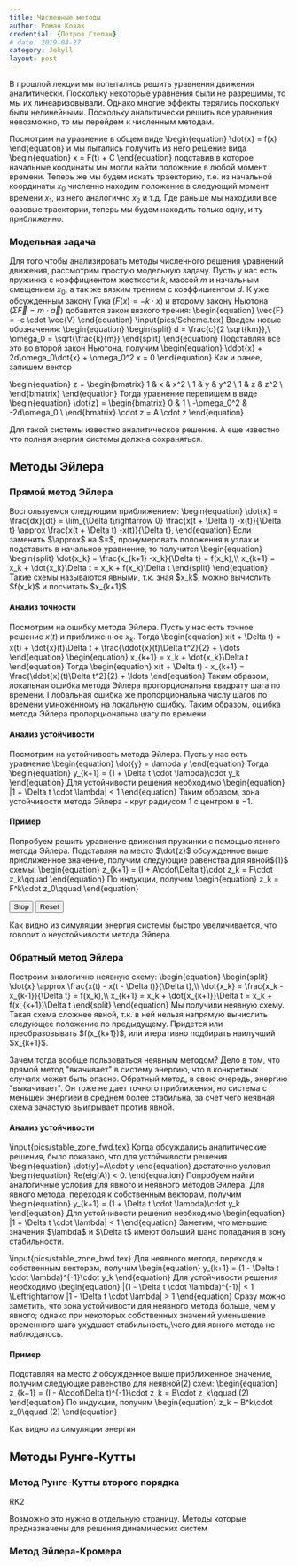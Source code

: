 ```yaml
---
title: Численные методы
author: Роман Козак
credential: {Петров Степан}
# date: 2019-04-27
category: Jekyll
layout: post
---
```


<script src="{{site.baseurl}}/assets/scripts/p5.min.js"></script>
<script src ="{{site.baseurl}}/assets/scripts/math.js"></script>
 <meta name="viewport" content="width=device-width, initial-scale=1">
<div>
В прошлой лекции мы попытались решить уравнения движения аналитически. Поскольку некоторые уравнения были не разрешимы, то мы их линеаризовывали. Однако многие эффекты терялись поскольку были нелинейными. 
Поскольку аналитически решить все уравнения невозможно, то мы перейдем к численным методам.

Посмотрим на уравнение в общем виде
\begin{equation}
    \dot{x} = f(x)
\end{equation}
и мы пытались получить из него решение вида
\begin{equation}
    x = F(t) + C
\end{equation}
подставив в которое начальные коодинаты мы могли найти положение в любой момент времени.
Теперь же мы будем искать траекторию, т.е. из начальной координаты $x_0$ численно находим положение в следующий момент времени $x_1$, из него аналогично $x_2$ и т.д. Где раньше мы находили все фазовые траектории, теперь мы будем находить только одну, и ту приближенно.

</div>

### Модельная задача

<div>

Для того чтобы анализировать методы численного решения уравнений движения, рассмотрим простую модельную задачу. Пусть у нас есть пружинка с коэффициентом жесткости $k$, массой $m$ и начальным смещением $x_0$, а так же вязким трением с коэффициентом $d$.
К уже обсужденным закону Гука ($F(x) = -k \cdot x$) и второму закону Ньютона ($\Sigma \vec{F} = m \cdot \vec{a}$) добавится закон вязкого трения:
\begin{equation}
    \vec{F} = -c \cdot \vec{V}
\end{equation}
\input{pics/Scheme.tex}
Введем новые обозначения:
\begin{equation}
    \begin{split}
        d = \frac{c}{2 \sqrt{km}},\\
        \omega_0 = \sqrt{\frac{k}{m}}
    \end{split}
\end{equation}
Подставляя всё это во второй закон Ньютона, получим
\begin{equation}
    \ddot{x} + 2d\omega_0\dot{x} + \omega_0^2 x = 0
\end{equation}
Как и ранее, запишем вектор

\begin{equation}
    z =
     \begin{bmatrix}     1 & x & x^2 \\     1 & y & y^2 \\     1 & z & z^2 \\     \end{bmatrix} 
\end{equation}
Тогда уравнение перепишем в виде
\begin{equation}
    \dot{z} =
    \begin{bmatrix}
        0 & 1 \\
        -\omega_0^2 & -2d\omega_0 \\
    \end{bmatrix}
    \cdot z = A \cdot z
\end{equation}

Для такой системы известно аналитическое решение. А еще известно что полная энергия системы должна сохраняться. 

</div>

## Методы Эйлера

### Прямой метод Эйлера
<div>
Воспользуемся следующим приближением:
\begin{equation}
    \dot{x} = \frac{dx}{dt} = \lim_{\Delta t\rightarrow 0} \frac{x(t + \Delta t) -x(t)}{\Delta t} \approx \frac{x(t + \Delta t) -x(t)}{\Delta t},
\end{equation}
Если заменить $\approx$ на $=$, пронумеровать положения в узлах и подставить в начальное уравнение, то получится
\begin{equation}
    \begin{split}
        \dot{x_k} = \frac{x_{k+1} -x_k}{\Delta t} = f(x_k),\\
        x_{k+1} = x_k + \dot{x_k}\Delta t = x_k + f(x_k)\Delta t
    \end{split}
\end{equation}
Такие схемы называются явными, т.к. зная $x_k$, можно вычислить $f(x_k)$ и посчитать $x_{k+1}$.

</div>

#### Анализ точности

<div>

Посмотрим на ошибку метода Эйлера. Пусть у нас есть точное решение $x(t)$ и приближенное $x_k$. Тогда
\begin{equation}
    x(t + \Delta t) = x(t) + \dot{x}(t)\Delta t + \frac{\ddot{x}(t)\Delta t^2}{2} + \ldots
\end{equation}
\begin{equation}
    x_{k+1} = x_k + \dot{x_k}\Delta t
\end{equation}
Тогда
\begin{equation}
    x(t + \Delta t) - x_{k+1} = \frac{\ddot{x}(t)\Delta t^2}{2} + \ldots
\end{equation}
Таким образом, локальная ошибка метода Эйлера пропорциональна квадрату шага по времени.
Глобальная ошибка же пропорциональна числу шагов по времени умноженному на локальную ошибку. 
Таким образом, ошибка метода Эйлера пропорциональна шагу по времени.

</div>

#### Анализ устойчивости

<div>

Посмотрим на устойчивость метода Эйлера. Пусть у нас есть уравнение
\begin{equation}
    \dot{y} = \lambda y
\end{equation}
Тогда
\begin{equation}
    y_{k+1} = (1 + \Delta t \cdot \lambda)\cdot y_k
\end{equation}
Для устойчивости решения необходимо
\begin{equation}
    |1 + \Delta t \cdot \lambda| < 1
\end{equation}
Таким образом, зона устойчивости метода Эйлера - круг радиусом 1 с центром в $-1$.

</div>

#### Пример

<div>
Попробуем решить уравнение движения пружинки с помощью явного метода Эйлера.
Подставляя на место $\dot{z}$ обсужденное выше приближенное значение, получим следующие равенства для явной$(1)$ схемы:
\begin{equation}
    z_{k+1} = (I + A\cdot\Delta t)\cdot z_k = F\cdot z_k\qquad
\end{equation}
По индукции, получим
\begin{equation}
    z_k = F^k\cdot z_0\qquad
\end{equation}

<div class="mx-auto clear-both rounded overflow-hidden border " style="max-width: 500px;">
<div class="text-center" id="forward_euler_cn_id">
<figure>
<canvas id="forward_euler_canvas_id"> </canvas>
</figure>
<script src="{{site.baseurl}}/assets/scripts/numerical_method/forward_euler.js"></script>
</div>
<button type="button" class="btn btn-sm" data-bs-toggle="button" id="forward_euler_stop_button_id">Stop</button>
<button type="button" class="btn btn-sm" id="forward_euler_reset_button_id">Reset</button>
</div>

Как видно из симуляции энергия системы быстро увеличивается, что говорит о неустойчивости метода Эйлера.

</div>

### Обратный метод Эйлера

<div>
Построим аналогично неявную схему:
\begin{equation}
    \begin{split}
        \dot{x} \approx \frac{x(t) - x(t - \Delta t)}{\Delta t},\\
        \dot{x_k} = \frac{x_k - x_{k-1}}{\Delta t} = f(x_k),\\
        x_{k+1} = x_k + \dot{x_{k+1}}\Delta t = x_k + f(x_{k+1})\Delta t
    \end{split}
\end{equation}
Мы получили неявную схему. 
Такая схема сложнее явной, т.к. в ней нельзя напрямую вычислить следующее положение по предыдущему. Придется или преобразовывать $f(x_{k+1})$, или итеративно подбирать наилучший $x_{k+1}$. 

Зачем тогда вообще пользоваться неявным методом? Дело в том, что прямой метод "вкачивает" в систему энергию, что в конкретных случаях может быть опасно. Обратный метод, в свою очередь, энергию "выкачивает". Он тоже не дает точного приближения, но система с меньшей энергией в среднем более стабильна, за счет чего неявная схема зачастую выигрывает против явной.

</div>

#### Анализ устойчивости

<div>
\input{pics/stable_zone_fwd.tex}
Когда обсуждались аналитические решения, было показано, что для устойчивости решения
\begin{equation}
    \dot{y}=A\cdot y
\end{equation}
достаточно условия
\begin{equation}
    Re(eig(A)) < 0.
\end{equation}
Попробуем найти аналогичные условия для явного и неявного методов Эйлера.
Для явного метода, переходя к собственным векторам, получим
\begin{equation}
    y_{k+1} = (1 + \Delta t \cdot \lambda)\cdot y_k
\end{equation}
Для устойчивости решения необходимо
\begin{equation}
    |1 + \Delta t \cdot \lambda| < 1
\end{equation}
Заметим, что меньшие значения $\lambda$ и $\Delta t$ имеют больший шанс попадания в зону стабильности.

\input{pics/stable_zone_bwd.tex}
Для неявного метода, переходя к собственным векторам, получим
\begin{equation}
    y_{k+1} = (1 - \Delta t \cdot \lambda)^{-1}\cdot y_k
\end{equation}
Для устойчивости решения необходимо
\begin{equation}
    |(1 - \Delta t \cdot \lambda)^{-1}| < 1 \Leftrightarrow |1 - \Delta t \cdot \lambda| > 1
\end{equation}
Сразу можно заметить, что зона устойчивости для неявного метода больше, чем у явного; однако при некоторых собственных значений уменьшение временного шага ухудшает стабильность,\\чего для явного метода не наблюдалось.

</div>

#### Пример

<div>

Подставляя на место $\dot{z}$ обсужденное выше приближенное значение, получим следующие равенствo для неявной$(2)$ схем:
\begin{equation}
    z_{k+1} = (I - A\cdot\Delta t)^{-1}\cdot z_k = B\cdot z_k\qquad (2)
\end{equation}
По индукции, получим
\begin{equation}
    z_k = B^k\cdot z_0\qquad (2)
\end{equation}



Как видно из симуляции энергия
</div>

## Методы Рунге-Кутты

<div>

</div>

### Метод Рунге-Кутты второго порядка

<div>


RK2

</div>

Возможно это нужно в отдельную страницу. 
Методы которые предназначены для решения динамических систем
### Метод Эйлера-Кромера

<div>



</div>


